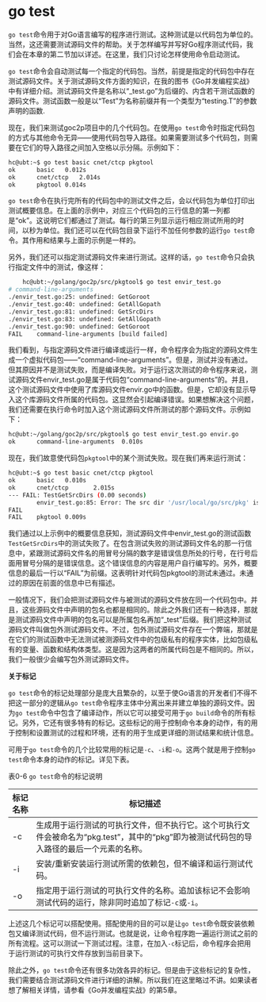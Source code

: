 # go test



`go test`命令用于对Go语言编写的程序进行测试。这种测试是以代码包为单位的。当然，这还需要测试源码文件的帮助。关于怎样编写并写好Go程序测试代码，我们会在本章的第二节加以详述。在这里，我们只讨论怎样使用命令启动测试。

`go test`命令会自动测试每一个指定的代码包。当然，前提是指定的代码包中存在测试源码文件。关于测试源码文件方面的知识，在我的图书《Go并发编程实战》中有详细介绍。测试源码文件是名称以“_test.go”为后缀的、内含若干测试函数的源码文件。测试函数一般是以“Test”为名称前缀并有一个类型为“testing.T”的参数声明的函数.

现在，我们来测试goc2p项目中的几个代码包。在使用```go test```命令时指定代码包的方式与其他命令无异——使用代码包导入路径。如果需要测试多个代码包，则需要在它们的导入路径之间加入空格以示分隔。示例如下：

```bash
hc@ubt:~$ go test basic cnet/ctcp pkgtool
ok  	basic	0.012s
ok  	cnet/ctcp	2.014s
ok  	pkgtool	0.014s
```

`go test`命令在执行完所有的代码包中的测试文件之后，会以代码包为单位打印出测试概要信息。在上面的示例中，对应三个代码包的三行信息的第一列都是“ok”。这说明它们都通过了测试。每行的第三列显示运行相应测试所用的时间，以秒为单位。我们还可以在代码包目录下运行不加任何参数的运行`go test`命令。其作用和结果与上面的示例是一样的。

另外，我们还可以指定测试源码文件来进行测试。这样的话，`go test`命令只会执行指定文件中的测试，像这样：

```bash
	hc@ubt:~/golang/goc2p/src/pkgtool$ go test envir_test.go
# command-line-arguments
./envir_test.go:25: undefined: GetGoroot
./envir_test.go:40: undefined: GetAllGopath
./envir_test.go:81: undefined: GetSrcDirs
./envir_test.go:83: undefined: GetAllGopath
./envir_test.go:90: undefined: GetGoroot
FAIL	command-line-arguments [build failed]
```

我们看到，与指定源码文件进行编译或运行一样，命令程序会为指定的源码文件生成一个虚拟代码包——“command-line-arguments”。但是，测试并没有通过。但其原因并不是测试失败，而是编译失败。对于运行这次测试的命令程序来说，测试源码文件envir_test.go是属于代码包“command-line-arguments”的。并且，这个测试源码文件中使用了库源码文件envir.go中的函数。但是，它却没有显示导入这个库源码文件所属的代码包。这显然会引起编译错误。如果想解决这个问题，我们还需要在执行命令时加入这个测试源码文件所测试的那个源码文件。示例如下：

```bash
hc@ubt:~/golang/goc2p/src/pkgtool$ go test envir_test.go envir.go
ok  	command-line-arguments	0.010s
```
	
现在，我们故意使代码包`pkgtool`中的某个测试失败。现在我们再来运行测试：

```bash
hc@ubt:~$ go test basic cnet/ctcp pkgtool
ok      basic   0.010s
ok      cnet/ctcp       2.015s
--- FAIL: TestGetSrcDirs (0.00 seconds)
        envir_test.go:85: Error: The src dir '/usr/local/go/src/pkg' is incorrect.
FAIL
FAIL    pkgtool 0.009s
```

我们通过以上示例中的概要信息获知，测试源码文件中envir_test.go的测试函数`TestGetSrcDirs`中的测试失败了。在包含测试失败的测试源码文件名的那一行信息中，紧跟测试源码文件名的用冒号分隔的数字是错误信息所处的行号，在行号后面用冒号分隔的是错误信息。这个错误信息的内容是用户自行编写的。另外，概要信息的最后一行以“FAIL”为前缀。这表明针对代码包pkgtool的测试未通过。未通过的原因在前面的信息中已有描述。

一般情况下，我们会把测试源码文件与被测试的源码文件放在同一个代码包中。并且，这些源码文件中声明的包名也都是相同的。除此之外我们还有一种选择，那就是测试源码文件中声明的包名可以是所属包名再加“_test”后缀。我们把这种测试源码文件叫做包外测试源码文件。不过，包外测试源码文件存在一个弊端，那就是在它们的测试函数中无法测试被测源码文件中的包级私有的程序实体，比如包级私有的变量、函数和结构体类型。这是因为这两者的所属代码包是不相同的。所以，我们一般很少会编写包外测试源码文件。

**关于标记**

`go test`命令的标记处理部分是庞大且繁杂的，以至于使Go语言的开发者们不得不把这一部分的逻辑从`go test`命令程序主体中分离出来并建立单独的源码文件。因为`go test`命令中包含了编译动作，所以它可以接受可用于`go build`命令的所有标记。另外，它还有很多特有的标记。这些标记的用于控制命令本身的动作，有的用于控制和设置测试的过程和环境，还有的用于生成更详细的测试结果和统计信息。

可用于`go test`命令的几个比较常用的标记是`-c`、`-i`和`-o`。这两个就是用于控制`go test`命令本身的动作的标记。详见下表。

表0-6 ```go test```命令的标记说明

标记名称      | 标记描述
------------ | -------------
-c           | 生成用于运行测试的可执行文件，但不执行它。这个可执行文件会被命名为“pkg.test”，其中的“pkg”即为被测试代码包的导入路径的最后一个元素的名称。
-i           |  安装/重新安装运行测试所需的依赖包，但不编译和运行测试代码。
-o           | 指定用于运行测试的可执行文件的名称。追加该标记不会影响测试代码的运行，除非同时追加了标记`-c`或`-i`。

上述这几个标记可以搭配使用。搭配使用的目的可以是让`go test`命令既安装依赖包又编译测试代码，但不运行测试。也就是说，让命令程序跑一遍运行测试之前的所有流程。这可以测试一下测试过程。注意，在加入`-c`标记后，命令程序会把用于运行测试的可执行文件存放到当前目录下。

除此之外，`go test`命令还有很多功效各异的标记。但是由于这些标记的复杂性，我们需要结合测试源码文件进行详细的讲解。所以我们在这里略过不讲。如果读者想了解相关详情，请参看《Go并发编程实战》的第5章。
